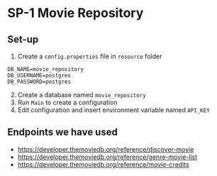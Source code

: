 # SP-1 Movie Repository

## Set-up

1. Create a `config.properties` file in `resource` folder

```properties
DB_NAME=movie_repository
DB_USERNAME=postgres
DB_PASSWORD=postgres
```
2. Create a database named `movie_repository`
3. Run `Main` to create a configuration
3. Edit configuration and insert environment variable named `API_KEY`


## Endpoints we have used
* https://developer.themoviedb.org/reference/discover-movie
* https://developer.themoviedb.org/reference/genre-movie-list
* https://developer.themoviedb.org/reference/movie-credits
